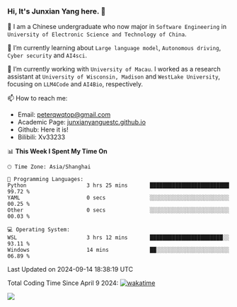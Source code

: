 ### Hi, It's Junxian Yang here. 👋

<!--
**Uestc-Young/Uestc-Young** is a ✨ _special_ ✨ repository because its `README.md` (this file) appears on your GitHub profile.

Here are some ideas to get you started:

- 🔭 I’m currently working on ...
- 🌱 I’m currently learning ...
- 👯 I’m looking to collaborate on ...
- 🤔 I’m looking for help with ...
- 💬 Ask me about ...
- 📫 How to reach me: ...
- 😄 Pronouns: ...
- ⚡ Fun fact: ...
-->
🎉 I am a Chinese undergraduate who now major in `Software Engineering` in `University of Electronic Science and Technology of China`.  
  
🌱 I’m currently learning about `Large language model`, `Autonomous driving`, `Cyber security` and `AI4sci`.  

🔭 I’m currently working with `University of Macau`. I worked as a research assistant at `University of Wisconsin, Madison` and `WestLake University`, focusing on `LLM4Code` and `AI4Bio`, respectively.
  
📫 How to reach me: 
   - Email: peterqwqtop@gmail.com
   - Academic Page: [junxianyanguestc.github.io](https://junxianyanguestc.github.io/)
   - Github: Here it is!
   - Bilibili: Xv33233
     
<!--START_SECTION:waka-->
📊 **This Week I Spent My Time On** 

```text
🕑︎ Time Zone: Asia/Shanghai

💬 Programming Languages: 
Python                   3 hrs 25 mins       █████████████████████████   99.72 % 
YAML                     0 secs              ░░░░░░░░░░░░░░░░░░░░░░░░░   00.25 % 
Other                    0 secs              ░░░░░░░░░░░░░░░░░░░░░░░░░   00.03 % 

💻 Operating System: 
WSL                      3 hrs 12 mins       ███████████████████████░░   93.11 % 
Windows                  14 mins             ██░░░░░░░░░░░░░░░░░░░░░░░   06.89 % 
```


 Last Updated on 2024-09-14 18:38:19 UTC
<!--END_SECTION:waka-->
Total Coding Time Since April 9 2024:
[![wakatime](https://wakatime.com/badge/user/018ec14b-e820-4cd0-9355-392b716a8277.svg)](https://wakatime.com/@018ec14b-e820-4cd0-9355-392b716a8277)

![](https://visitor-badge.glitch.me/badge?page_id=Uestc-Young.readme)
